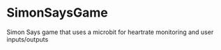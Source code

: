 # SimonSaysGame

Simon Says game that uses a microbit for heartrate monitoring and user inputs/outputs
